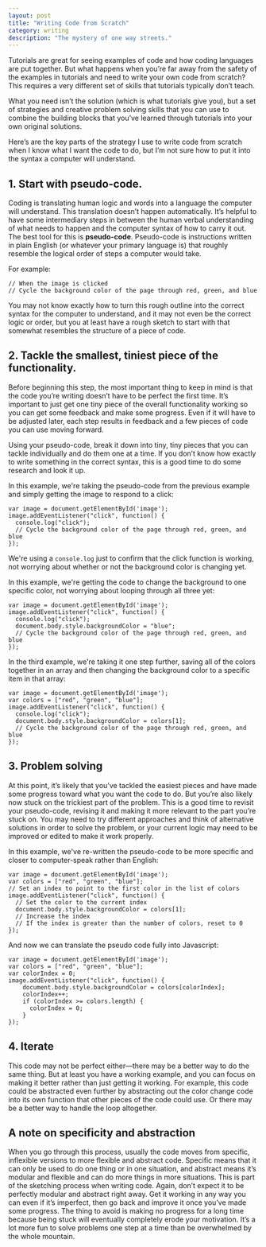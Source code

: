 ```yaml
---
layout: post
title: "Writing Code from Scratch"
category: writing
description: "The mystery of one way streets."
---
```


Tutorials are great for seeing examples of code and how coding languages are put together. But what happens when you’re far away from the safety of the examples in tutorials and need to write your own code from scratch? This requires a very different set of skills that tutorials typically don’t teach.

What you need isn’t the solution (which is what tutorials give you), but a set of strategies and creative problem solving skills that you can use to combine the building blocks that you’ve learned through tutorials into your own original solutions.

Here’s are the key parts of the strategy I use to write code from scratch when I know what I want the code to do, but I’m not sure how to put it into the syntax a computer will understand.

## 1. Start with pseudo-code.

Coding is translating human logic and words into a language the computer will understand. This translation doesn’t happen automatically. It’s helpful to have some intermediary steps in between the human verbal understanding of what needs to happen and the computer syntax of how to carry it out. The best tool for this is **pseudo-code**. Pseudo-code is instructions written in plain English (or whatever your primary language is) that roughly resemble the logical order of steps a computer would take.

For example:

```
// When the image is clicked
// Cycle the background color of the page through red, green, and blue
```

You may not know exactly how to turn this rough outline into the correct syntax for the computer to understand, and it may not even be the correct logic or order, but you at least have a rough sketch to start with that somewhat resembles the structure of a piece of code.

## 2. Tackle the smallest, tiniest piece of the functionality.

Before beginning this step, the most important thing to keep in mind is that the code you’re writing doesn’t have to be perfect the first time. It’s important to just get one tiny piece of the overall functionality working so you can get some feedback and make some progress. Even if it will have to be adjusted later, each step results in feedback and a few pieces of code you can use moving forward.

Using your pseudo-code, break it down into tiny, tiny pieces that you can tackle individually and do them one at a time. If you don’t know how exactly to write something in the correct syntax, this is a good time to do some research and look it up.

In this example, we're taking the pseudo-code from the previous example and simply getting the image to respond to a click:

```
var image = document.getElementById('image');
image.addEventListener("click", function() {
  console.log("click");
  // Cycle the background color of the page through red, green, and blue
});
```

We're using a `console.log` just to confirm that the click function is working, not worrying about whether or not the background color is changing yet.

In this example, we're getting the code to change the background to one specific color, not worrying about looping through all three yet:

```
var image = document.getElementById('image');
image.addEventListener("click", function() {
  console.log("click");
  document.body.style.backgroundColor = "blue";
  // Cycle the background color of the page through red, green, and blue
});
```

In the third example, we're taking it one step further, saving all of the colors together in an array and then changing the background color to a specific item in that array:

```
var image = document.getElementById('image');
var colors = ["red", "green", "blue"];
image.addEventListener("click", function() {
  console.log("click");
  document.body.style.backgroundColor = colors[1];
  // Cycle the background color of the page through red, green, and blue
});
```


## 3. Problem solving

At this point, it’s likely that you’ve tackled the easiest pieces and have made some progress toward what you want the code to do. But you’re also likely now stuck on the trickiest part of the problem. This is a good time to revisit your pseudo-code, revising it and making it more relevant to the part you’re stuck on. You may need to try different approaches and think of alternative solutions in order to solve the problem, or your current logic may need to be improved or edited to make it work properly.

In this example, we've re-written the pseudo-code to be more specific and closer to computer-speak rather than English:

```
var image = document.getElementById('image');
var colors = ["red", "green", "blue"];
// Set an index to point to the first color in the list of colors
image.addEventListener("click", function() {
  // Set the color to the current index
  document.body.style.backgroundColor = colors[1];
  // Increase the index
  // If the index is greater than the number of colors, reset to 0
});
```

And now we can translate the pseudo code fully into Javascript:

```
var image = document.getElementById('image');
var colors = ["red", "green", "blue"];
var colorIndex = 0;
image.addEventListener("click", function() {
    document.body.style.backgroundColor = colors[colorIndex];
    colorIndex++;
    if (colorIndex >= colors.length) {
      colorIndex = 0;
    }
});
```

## 4. Iterate

This code may not be perfect either—there may be a better way to do the same thing. But at least you have a working example, and you can focus on making it better rather than just getting it working. For example, this code could be abstracted even further by abstracting out the color change code into its own function that other pieces of the code could use. Or there may be a better way to handle the loop altogether.

## A note on specificity and abstraction

When you go through this process, usually the code moves from specific, inflexible versions to more flexible and abstract code. Specific means that it can only be used to do one thing or in one situation, and abstract means it’s modular and flexible and can do more things in more situations. This is part of the sketching process when writing code. Again, don’t expect it to be perfectly modular and abstract right away. Get it working in any way you can even if it’s imperfect, then go back and improve it once you’ve made some progress. The thing to avoid is making no progress for a long time because being stuck will eventually completely erode your motivation. It’s a lot more fun to solve problems one step at a time than be overwhelmed by the whole mountain.
